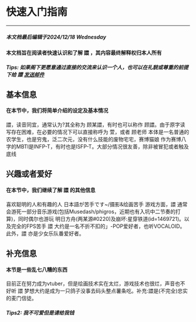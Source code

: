 # 快速入门指南
*** 
##### 本文档最后编辑于2024/12/18 Wednesday
#### 本文档旨在阅读者快速认识和了解 譞 ，其内容最终解释权归本人所有
##### Tips: 如果阁下更愿意通过直接的交流来认识一个人，也可以在礼貌或尊重的前提下给 譞 [发送邮件](mailto:GMX@daylily.onmicrosoft.com?subject=顾老师我一直是您的粉丝啊)

## 基本信息
#### 在本节中，我们将简单介绍的设定及基本情况
譞，读音同宜，通常认为?其全称为 顾某譞，有时也可以称作 顾譞。由于原字读写存在困难，在必要的情况下可以直接称呼为 萱，或者 顾老师
本体是一名普通的农学生，也是穷鬼，泛二次元，没有什么技能的废物宅宅，赛博猫娘
作为赛博八字的MBTI是INFP-T，有时也是ISFP-T。大部分情况很友善，除非被冒犯或者触及底线
## 兴趣或者爱好
#### 在本节中，我们继续了解 譞 的其他信息
喜欢聪明的人和有趣的人
日本語が苦手です~/摄影&绘画苦手
游戏方面，譞 通常会游死一部分音乐游戏(包括Musedash/phigros，近期也有入坑中二节奏的打算)，同时偶尔也游玩 明日方舟(两某源#0220)及崩坏:星穿铁道(id=1469721)。以及完全的FPS苦手
譞 大约是一名不折不扣的」-POP爱好者，也听VOCALOID。
此外，譞 亦是少女乐队番爱好者。
## 补充信息
#### 本节是一些乱七八糟的东西
目前正在努力成为vtuber，但是绘画技术实在太烂，游戏技术也很烂，声音也不好听
譞 梦想大约是成为一只鸽子没事去码头整点薯条吃。补充:譞是(不完全)忠实的麦门信徒。
##### Tips2: 我不可爱但是请给我钱
